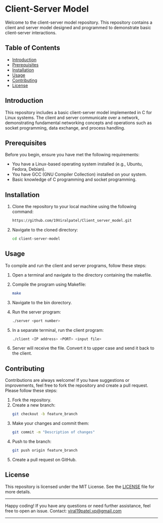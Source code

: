 # Client-Server Model

Welcome to the client-server model repository. This repository contains a client and server model designed and programmed to demonstrate basic client-server interactions.

## Table of Contents

- [Introduction](#introduction)
- [Prerequisites](#prerequisites)
- [Installation](#installation)
- [Usage](#usage)
- [Contributing](#contributing)
- [License](#license)

## Introduction

This repository includes a basic client-server model implemented in C for Linux systems. The client and server communicate over a network, demonstrating fundamental networking concepts and operations such as socket programming, data exchange, and process handling.

## Prerequisites

Before you begin, ensure you have met the following requirements:

- You have a Linux-based operating system installed (e.g., Ubuntu, Fedora, Debian).
- You have GCC (GNU Compiler Collection) installed on your system.
- Basic knowledge of C programming and socket programming.

## Installation

1. Clone the repository to your local machine using the following command:
   ```bash
   https://github.com/19Viralpatel/Client_server_model.git
   ```

2. Navigate to the cloned directory:
   ```bash
   cd client-server-model
   ```

## Usage

To compile and run the client and server programs, follow these steps:

1. Open a terminal and navigate to the directory containing the makefile.
2. Compile the program using Makefile:
   ```bash
   make
   ```
3. Navigate to the bin dorectory.

4. Run the server program:
   ```bash
   ./server <port number>
   ```

5. In a separate terminal, run the client program:
   ```bash
   ./client <IP address> <PORT> <input file>
   ```
6. Server will receive the file. Convert it to upper case and send it back to the client.


## Contributing

Contributions are always welcome! If you have suggestions or improvements, feel free to fork the repository and create a pull request. Please follow these steps:

1. Fork the repository.
2. Create a new branch:
   ```bash
   git checkout -b feature_branch
   ```
3. Make your changes and commit them:
   ```bash
   git commit -m "Description of changes"
   ```
4. Push to the branch:
   ```bash
   git push origin feature_branch
   ```
5. Create a pull request on GitHub.

## License

This repository is licensed under the MIT License. See the [LICENSE](LICENSE) file for more details.

---

Happy coding! If you have any questions or need further assistance, feel free to open an issue.
Contact: viral19patel.vp@gmail.com

---

